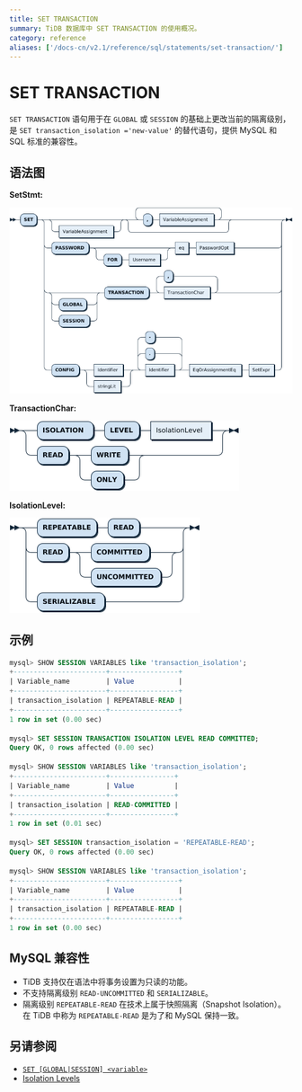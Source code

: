 ```yaml
---
title: SET TRANSACTION
summary: TiDB 数据库中 SET TRANSACTION 的使用概况。
category: reference
aliases: ['/docs-cn/v2.1/reference/sql/statements/set-transaction/']
---
```


# SET TRANSACTION

`SET TRANSACTION` 语句用于在 `GLOBAL` 或 `SESSION` 的基础上更改当前的隔离级别，是 `SET transaction_isolation ='new-value'` 的替代语句，提供 MySQL 和 SQL 标准的兼容性。

## 语法图

**SetStmt:**

![SetStmt](/media/sqlgram/SetStmt.png)

**TransactionChar:**

![TransactionChar](/media/sqlgram/TransactionChar.png)

**IsolationLevel:**

![IsolationLevel](/media/sqlgram/IsolationLevel.png)

## 示例

```sql
mysql> SHOW SESSION VARIABLES like 'transaction_isolation';
+-----------------------+-----------------+
| Variable_name         | Value           |
+-----------------------+-----------------+
| transaction_isolation | REPEATABLE-READ |
+-----------------------+-----------------+
1 row in set (0.00 sec)

mysql> SET SESSION TRANSACTION ISOLATION LEVEL READ COMMITTED;
Query OK, 0 rows affected (0.00 sec)

mysql> SHOW SESSION VARIABLES like 'transaction_isolation';
+-----------------------+----------------+
| Variable_name         | Value          |
+-----------------------+----------------+
| transaction_isolation | READ-COMMITTED |
+-----------------------+----------------+
1 row in set (0.01 sec)

mysql> SET SESSION transaction_isolation = 'REPEATABLE-READ';
Query OK, 0 rows affected (0.00 sec)

mysql> SHOW SESSION VARIABLES like 'transaction_isolation';
+-----------------------+-----------------+
| Variable_name         | Value           |
+-----------------------+-----------------+
| transaction_isolation | REPEATABLE-READ |
+-----------------------+-----------------+
1 row in set (0.00 sec)
```

## MySQL 兼容性

* TiDB 支持仅在语法中将事务设置为只读的功能。
* 不支持隔离级别 `READ-UNCOMMITTED` 和 `SERIALIZABLE`。
* 隔离级别 `REPEATABLE-READ` 在技术上属于快照隔离（Snapshot Isolation）。在 TiDB 中称为 `REPEATABLE-READ` 是为了和 MySQL 保持一致。

## 另请参阅

* [`SET [GLOBAL|SESSION] <variable>`](/sql-statements/sql-statement-set-variable.md)
* [Isolation Levels](/transaction-isolation-levels.md)
